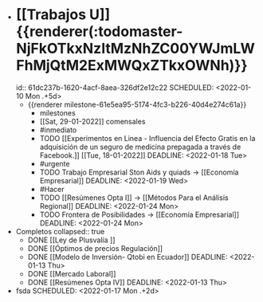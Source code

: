 - # [[Trabajos U]]  {{renderer(:todomaster-NjFkOTkxNzItMzNhZC00YWJmLWFhMjQtM2ExMWQxZTkxOWNh)}}
  id:: 61dc237b-1620-4acf-8aea-326df2e12c22
  SCHEDULED: <2022-01-10 Mon .+5d>
	- {{renderer milestone-61e5ea95-5174-4fc3-b226-40d4e274c61a}}
		- milestones
		- [[Sat, 29-01-2022]] comensales
		- #inmediato
		- TODO [[Experimentos  en Linea - Influencia del Efecto Gratis en la adquisición de un seguro de medicina prepagada a través de Facebook.]] [[Tue, 18-01-2022]] 
		  DEADLINE: <2022-01-18 Tue>
		- #urgente
		- TODO Trabajo Empresarial Ston Aids y quiads → [[Economía Empresarial]]
		  DEADLINE: <2022-01-19 Wed>
		- #Hacer
		- TODO [[Resúmenes Opta I]] → [[Métodos Para el Análisis Regional]]
		  DEADLINE: <2022-01-24 Mon>
		- TODO Frontera de Posibilidades → [[Economía Empresarial]]
		  DEADLINE: <2022-01-24 Mon>
- Completos
  collapsed:: true
	- DONE [[Ley de Plusvalía ]]
	- DONE [[Óptimos de precios Regulación]]
	- DONE [[Modelo de Inversión- Qtobi en Ecuador]]
	  DEADLINE: <2022-01-13 Thu>
	- DONE [[Mercado Laboral]]
	- DONE [[Resúmenes Opta IV]]
	  DEADLINE: <2022-01-13 Thu>
- fsda
  SCHEDULED: <2022-01-17 Mon .+2d>